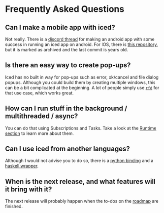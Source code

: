 # Frequently Asked Questions

## Can I make a mobile app with iced?

Not really. There is a [discord thread](https://discord.com/channels/628993209984614400/1256812841944748133/1256812841944748133) for making an android app with some success in running an iced app on android. 
For IOS, there is [this repository](https://github.com/iced-rs/ios-examples), but it is marked as archived and the last commit is years old.

## Is there an easy way to create pop-ups?

Iced has no built in way for pop-ups such as error, ok/cancel and file dialog popups. Although you could build them by creating multiple windows, this can be a bit complicated at the beginning. A lot of people simply use [`rfd`](https://docs.rs/rfd/latest/rfd/index.html) for that use case, which works great.

## How can I run stuff in the background / multithreaded / async?

You can do that using Subscriptions and Tasks. Take a look at the [Runtime section](./runtime/task_subscriptions.md) to learn more about them.

## Can I use iced from another languages?

Although I would not advise you to do so, there is a [python binding](https://github.com/icedpygui/IcedPyGui) and a [haskell wrapper](https://github.com/ibaryshnikov/iced-hs).

## When is the next release, and what features will it bring with it?

The next release will probably happen when the to-dos on the [roadmap](https://whimsical.com/roadmap-iced-7vhq6R35Lp3TmYH4WeYwLM) are finished.
